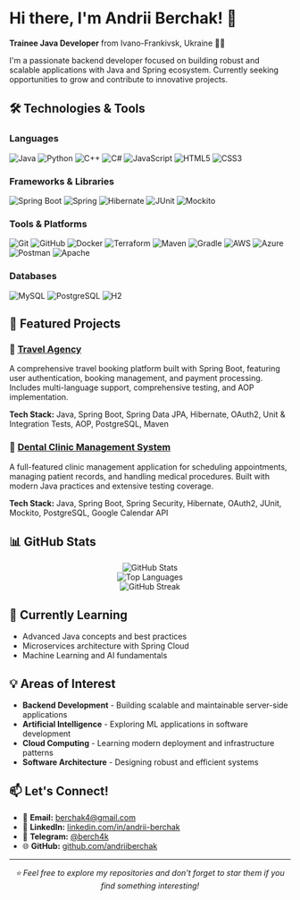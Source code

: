 # Hi there, I'm Andrii Berchak! 👋

**Trainee Java Developer** from Ivano-Frankivsk, Ukraine 💛💙

I'm a passionate backend developer focused on building robust and scalable applications with Java and Spring ecosystem. Currently seeking opportunities to grow and contribute to innovative projects.

## 🛠️ Technologies & Tools

### Languages
![Java](https://img.shields.io/badge/-Java-007396?style=flat-square&logo=java&logoColor=white)
![Python](https://img.shields.io/badge/-Python-3776AB?style=flat-square&logo=python&logoColor=white)
![C++](https://img.shields.io/badge/-C++-00599C?style=flat-square&logo=cplusplus&logoColor=white)
![C#](https://img.shields.io/badge/-C%23-239120?style=flat-square&logo=csharp&logoColor=white)
![JavaScript](https://img.shields.io/badge/-JavaScript-F7DF1E?style=flat-square&logo=javascript&logoColor=black)
![HTML5](https://img.shields.io/badge/-HTML5-E34F26?style=flat-square&logo=html5&logoColor=white)
![CSS3](https://img.shields.io/badge/-CSS3-1572B6?style=flat-square&logo=css3&logoColor=white)

### Frameworks & Libraries
![Spring Boot](https://img.shields.io/badge/-Spring%20Boot-6DB33F?style=flat-square&logo=springboot&logoColor=white)
![Spring](https://img.shields.io/badge/-Spring-6DB33F?style=flat-square&logo=spring&logoColor=white)
![Hibernate](https://img.shields.io/badge/-Hibernate-59666C?style=flat-square&logo=hibernate&logoColor=white)
![JUnit](https://img.shields.io/badge/-JUnit-25A162?style=flat-square&logo=junit5&logoColor=white)
![Mockito](https://img.shields.io/badge/-Mockito-78A641?style=flat-square&logo=mockito&logoColor=white)

### Tools & Platforms
![Git](https://img.shields.io/badge/-Git-F05032?style=flat-square&logo=git&logoColor=white)
![GitHub](https://img.shields.io/badge/-GitHub-181717?style=flat-square&logo=github&logoColor=white)
![Docker](https://img.shields.io/badge/-Docker-2496ED?style=flat-square&logo=docker&logoColor=white)
![Terraform](https://img.shields.io/badge/-Terraform-623CE4?style=flat-square&logo=terraform&logoColor=white)
![Maven](https://img.shields.io/badge/-Maven-C71A36?style=flat-square&logo=apachemaven&logoColor=white)
![Gradle](https://img.shields.io/badge/-Gradle-02303A?style=flat-square&logo=gradle&logoColor=white)
![AWS](https://img.shields.io/badge/-AWS-232F3E?style=flat-square&logo=amazonaws&logoColor=white)
![Azure](https://img.shields.io/badge/-Azure-0078D4?style=flat-square&logo=microsoftazure&logoColor=white)
![Postman](https://img.shields.io/badge/-Postman-FF6C37?style=flat-square&logo=postman&logoColor=white)
![Apache](https://img.shields.io/badge/-Apache-D22128?style=flat-square&logo=apache&logoColor=white)

### Databases
![MySQL](https://img.shields.io/badge/-MySQL-4479A1?style=flat-square&logo=mysql&logoColor=white)
![PostgreSQL](https://img.shields.io/badge/-PostgreSQL-336791?style=flat-square&logo=postgresql&logoColor=white)
![H2](https://img.shields.io/badge/-H2-1021FF?style=flat-square&logo=h2&logoColor=white)

## 🚀 Featured Projects

### 🏢 [Travel Agency](https://github.com/andriiberchak/travel-agency)
A comprehensive travel booking platform built with Spring Boot, featuring user authentication, booking management, and payment processing. Includes multi-language support, comprehensive testing, and AOP implementation.

**Tech Stack:** Java, Spring Boot, Spring Data JPA, Hibernate, OAuth2, Unit & Integration Tests, AOP, PostgreSQL, Maven

### 🦷 [Dental Clinic Management System](https://github.com/andriiberchak/dental-clinic-management)
A full-featured clinic management application for scheduling appointments, managing patient records, and handling medical procedures. Built with modern Java practices and extensive testing coverage.

**Tech Stack:** Java, Spring Boot, Spring Security, Hibernate, OAuth2, JUnit, Mockito, PostgreSQL, Google Calendar API

## 📊 GitHub Stats

<div align="center">
  <img src="https://github-readme-stats.vercel.app/api?username=andriiberchak&show_icons=true&theme=radical&hide_border=true" alt="GitHub Stats" />
</div>

<div align="center">
  <img src="https://github-readme-stats.vercel.app/api/top-langs/?username=andriiberchak&layout=compact&theme=radical&hide_border=true" alt="Top Languages" />
</div>

<div align="center">
  <img src="https://github-readme-streak-stats.herokuapp.com/?user=andriiberchak&theme=radical&hide_border=true" alt="GitHub Streak" />
</div>

## 🌱 Currently Learning

- Advanced Java concepts and best practices
- Microservices architecture with Spring Cloud
- Machine Learning and AI fundamentals

## 💡 Areas of Interest

- **Backend Development** - Building scalable and maintainable server-side applications
- **Artificial Intelligence** - Exploring ML applications in software development
- **Cloud Computing** - Learning modern deployment and infrastructure patterns
- **Software Architecture** - Designing robust and efficient systems

## 📫 Let's Connect!

- 📧 **Email:** berchak4@gmail.com
- 💼 **LinkedIn:** [linkedin.com/in/andrii-berchak](https://www.linkedin.com/in/andrii-berchak/)
- 📱 **Telegram:** [@berch4k](https://t.me/berch4k)
- 🌐 **GitHub:** [github.com/andriiberchak](https://github.com/andriiberchak)

---

<div align="center">
  <i>⭐ Feel free to explore my repositories and don't forget to star them if you find something interesting!</i>
</div>
